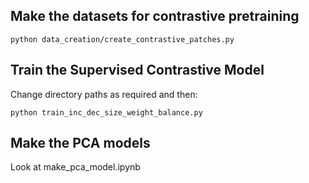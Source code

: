 ## Make the datasets for contrastive pretraining
```
python data_creation/create_contrastive_patches.py
```

## Train the Supervised Contrastive Model
Change directory paths as required and then:
```
python train_inc_dec_size_weight_balance.py
```

## Make the PCA models
Look at make_pca_model.ipynb